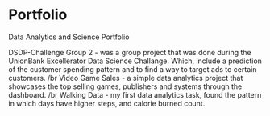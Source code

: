 # Portfolio
Data Analytics and Science Portfolio

DSDP-Challenge Group 2 - was a group project that was done during the UnionBank Excellerator Data Science Challange. Which, include a prediction of the customer spending pattern and to find a way to target ads to certain customers. /br
Video Game Sales - a simple data analytics project that showcases the top selling games, publishers and systems through the dashboard. /br 
Walking Data - my first data analytics task, found the pattern in which days have higher steps, and calorie burned count. 
